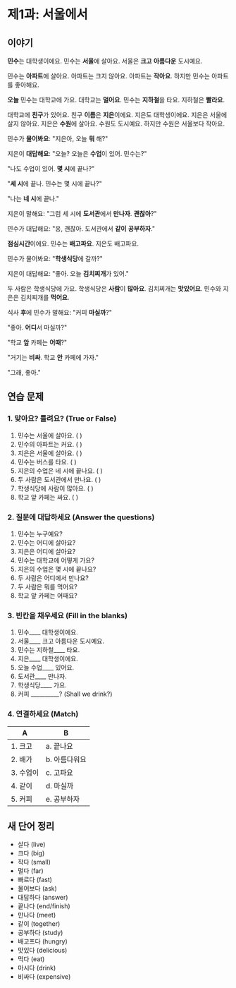 # 제1과: 서울에서

## 이야기

**민수**는 대학생이에요. 민수는 **서울**에 살아요. 서울은 **크고** **아름다운** 도시예요.

민수는 **아파트**에 살아요. 아파트는 크지 않아요. 아파트는 **작아요**. 하지만 민수는 아파트를 좋아해요.

**오늘** 민수는 대학교에 가요. 대학교는 **멀어요**. 민수는 **지하철**을 타요. 지하철은 **빨라요**.

대학교에 **친구**가 있어요. 친구 **이름**은 **지은**이에요. 지은도 대학생이에요. 지은은 서울에 살지 않아요. 지은은 **수원**에 살아요. 수원도 도시예요. 하지만 수원은 서울보다 작아요.

민수가 **물어봐요**: "지은아, 오늘 **뭐** 해?"

지은이 **대답해요**: "오늘? 오늘은 **수업**이 있어. 민수는?"

"나도 수업이 있어. **몇 시**에 끝나?"

"**세 시**에 끝나. 민수는 몇 시에 끝나?"

"나는 **네 시**에 끝나."

지은이 말해요: "그럼 세 시에 **도서관**에서 **만나자**. **괜찮아**?"

민수가 대답해요: "응, 괜찮아. 도서관에서 **같이** **공부하자**."

**점심시간**이에요. 민수는 **배고파요**. 지은도 배고파요. 

민수가 물어봐요: "**학생식당**에 갈까?"

지은이 대답해요: "좋아. 오늘 **김치찌개**가 있어."

두 사람은 학생식당에 가요. 학생식당은 **사람**이 **많아요**. 김치찌개는 **맛있어요**. 민수와 지은은 김치찌개를 **먹어요**.

식사 **후**에 민수가 말해요: "커피 **마실까**?"

"좋아. **어디**서 마실까?"

"학교 **앞** 카페는 **어때**?"

"거기는 **비싸**. 학교 **안** 카페에 가자."

"그래, 좋아."

## 연습 문제

### 1. 맞아요? 틀려요? (True or False)

1. 민수는 서울에 살아요. (   )
2. 민수의 아파트는 커요. (   )
3. 지은은 서울에 살아요. (   )
4. 민수는 버스를 타요. (   )
5. 지은의 수업은 네 시에 끝나요. (   )
6. 두 사람은 도서관에서 만나요. (   )
7. 학생식당에 사람이 많아요. (   )
8. 학교 앞 카페는 싸요. (   )

### 2. 질문에 대답하세요 (Answer the questions)

1. 민수는 누구예요?
2. 민수는 어디에 살아요?
3. 지은은 어디에 살아요?
4. 민수는 대학교에 어떻게 가요?
5. 지은의 수업은 몇 시에 끝나요?
6. 두 사람은 어디에서 만나요?
7. 두 사람은 뭐를 먹어요?
8. 학교 앞 카페는 어때요?

### 3. 빈칸을 채우세요 (Fill in the blanks)

1. 민수____ 대학생이에요.
2. 서울____ 크고 아름다운 도시예요.
3. 민수는 지하철____ 타요.
4. 지은____ 대학생이에요.
5. 오늘 수업____ 있어요.
6. 도서관____ 만나자.
7. 학생식당____ 가요.
8. 커피 __________? (Shall we drink?)

### 4. 연결하세요 (Match)

| A         | B             |
| --------- | ------------- |
| 1. 크고   | a. 끝나요     |
| 2. 배가   | b. 아름다워요 |
| 3. 수업이 | c. 고파요     |
| 4. 같이   | d. 마실까     |
| 5. 커피   | e. 공부하자   |

## 새 단어 정리

- 살다 (live)
- 크다 (big)
- 작다 (small)
- 멀다 (far)
- 빠르다 (fast)
- 물어보다 (ask)
- 대답하다 (answer)
- 끝나다 (end/finish)
- 만나다 (meet)
- 같이 (together)
- 공부하다 (study)
- 배고프다 (hungry)
- 맛있다 (delicious)
- 먹다 (eat)
- 마시다 (drink)
- 비싸다 (expensive)
